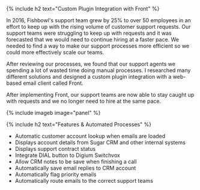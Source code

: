 {% include h2 text="Custom Plugin Integration with Front" %}

In 2016, Fishbowl's support team grew by 25% to over 50 employees in an effort to keep up with the rising volume of customer support requests. Our support teams were struggling to keep up with requests and it was forecasted that we would need to continue hiring at a faster pace. We needed to find a way to make our support processes more efficient so we could more effectively scale our teams.

After reviewing our processes, we found that our support agents we spending a lot of wasted time doing manual processes. I researched many different solutions and designed a custom plugin integration with a web-based email client called Front.

After implementing Front, our support teams are now able to stay caught up with requests and we no longer need to hire at the same pace.

{% include imageb image="panel" %}

{% include h2 text="Features & Automated Processes" %}

- Automatic customer account lookup when emails are loaded
- Displays account details from Sugar CRM and other internal systems
- Displays support contract status
- Integrate DIAL button to Digium Switchvox
- Allow CRM notes to be save when finishing a call  
- Automatically save email replies to CRM account
- Automatically flag priority emails
- Automatically route emails to the correct support teams
